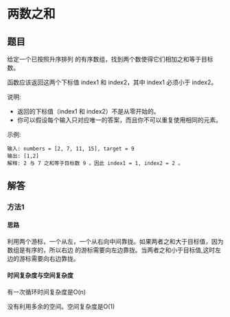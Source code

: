# 两数之和


## 题目

给定一个已按照升序排列 的有序数组，找到两个数使得它们相加之和等于目标数。

函数应该返回这两个下标值 index1 和 index2，其中 index1 必须小于 index2。

说明:

* 返回的下标值（index1 和 index2）不是从零开始的。
* 你可以假设每个输入只对应唯一的答案，而且你不可以重复使用相同的元素。

示例:

```
输入: numbers = [2, 7, 11, 15], target = 9
输出: [1,2]
解释: 2 与 7 之和等于目标数 9 。因此 index1 = 1, index2 = 2 。
```

## 解答

### 方法1

#### 思路

利用两个游标，一个从左，一个从右向中间靠拢。如果两者之和大于目标值，因为数组是有序的，所以右边
的游标需要向左边靠拢。当两者之和小于目标值,这时左边的游标需要向右边靠拢。

#### 时间复杂度与空间复杂度

有一次循环时间复杂度是O(n)

没有利用多余的空间。空间复杂度是O(1)
